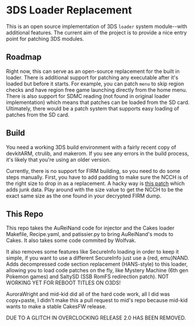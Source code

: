 3DS Loader Replacement
======================

This is an open source implementation of 3DS `loader` system module--with 
additional features. The current aim of the project is to provide a nice 
entry point for patching 3DS modules.

## Roadmap
Right now, this can serve as an open-source replacement for the built in loader. 
There is additional support for patching any executable after it's loaded but 
before it starts. For example, you can patch `menu` to skip region checks and 
have region free game launching directly from the home menu. There is also 
support for SDMC reading (not found in original loader implementation) which 
means that patches can be loaded from the SD card. Ultimately, there would be 
a patch system that supports easy loading of patches from the SD card.

## Build
You need a working 3DS build environment with a fairly recent copy of devkitARM, 
ctrulib, and makerom. If you see any errors in the build process, it's likely 
that you're using an older version.

Currently, there is no support for FIRM building, so you need to do some steps 
manually. First, you have to add padding to make sure the NCCH is of the right 
size to drop in as a replacement. A hacky way is 
[this patch](http://pastebin.com/nyKXLnNh) which adds junk data. Play around 
with the size value to get the NCCH to be the exact same size as the one 
found in your decrypted FIRM dump.

## This Repo
This repo takes the AuReiNand code for injector and the Cakes loader Makefile, Recipe.yaml, and patissier.py to bring
AuReiNand's mods to Cakes. It also takes some code commited by Wolfvak.

It also removes some features like SecureInfo loading in order to keep it simple, if you want to use a different SecureInfo just use a {red, emu}NAND.
Adds decompressed code section replacement (HANS-style) to this loader, allowing you to load code patches on the fly, like Mystery Machine (6th gen Pokemon games) and SaltySD (SSB RomFS redirection patch).
NOT WORKING YET FOR REBOOT TITLES ON O3DS!

AuroraWright and mid-kid did all of the hard code work, all I did was copy+paste, I didn't make this a pull request to mid's repo because mid-kid wants to make a stable CakesFW release.


DUE TO A GLITCH IN OVERCLOCKING RELEASE 2.0 HAS BEEN REMOVED.

